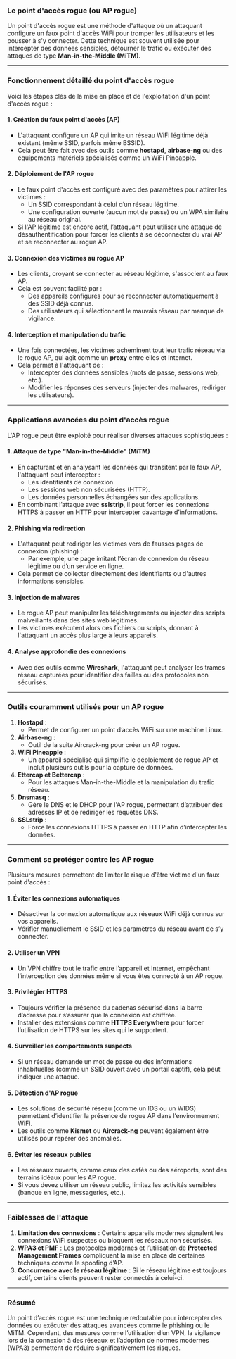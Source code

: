 ### **Le point d'accès rogue (ou AP rogue)**

Un point d'accès rogue est une méthode d'attaque où un attaquant configure un faux point d'accès WiFi pour tromper les utilisateurs et les pousser à s'y connecter. Cette technique est souvent utilisée pour intercepter des données sensibles, détourner le trafic ou exécuter des attaques de type **Man-in-the-Middle (MiTM)**.

---

### **Fonctionnement détaillé du point d'accès rogue**

Voici les étapes clés de la mise en place et de l'exploitation d'un point d'accès rogue :

#### 1. **Création du faux point d'accès (AP)**  
- L'attaquant configure un AP qui imite un réseau WiFi légitime déjà existant (même SSID, parfois même BSSID).  
- Cela peut être fait avec des outils comme **hostapd**, **airbase-ng** ou des équipements matériels spécialisés comme un WiFi Pineapple.  

#### 2. **Déploiement de l'AP rogue**  
- Le faux point d'accès est configuré avec des paramètres pour attirer les victimes :
  - Un SSID correspondant à celui d’un réseau légitime.
  - Une configuration ouverte (aucun mot de passe) ou un WPA similaire au réseau original.  
- Si l'AP légitime est encore actif, l’attaquant peut utiliser une attaque de désauthentification pour forcer les clients à se déconnecter du vrai AP et se reconnecter au rogue AP.

#### 3. **Connexion des victimes au rogue AP**  
- Les clients, croyant se connecter au réseau légitime, s'associent au faux AP.  
- Cela est souvent facilité par :
  - Des appareils configurés pour se reconnecter automatiquement à des SSID déjà connus.
  - Des utilisateurs qui sélectionnent le mauvais réseau par manque de vigilance.

#### 4. **Interception et manipulation du trafic**  
- Une fois connectées, les victimes acheminent tout leur trafic réseau via le rogue AP, qui agit comme un **proxy** entre elles et Internet.  
- Cela permet à l'attaquant de :
  - Intercepter des données sensibles (mots de passe, sessions web, etc.).
  - Modifier les réponses des serveurs (injecter des malwares, rediriger les utilisateurs).  

---

### **Applications avancées du point d'accès rogue**

L'AP rogue peut être exploité pour réaliser diverses attaques sophistiquées :

#### 1. **Attaque de type "Man-in-the-Middle" (MiTM)**  
- En capturant et en analysant les données qui transitent par le faux AP, l'attaquant peut intercepter :
  - Les identifiants de connexion.
  - Les sessions web non sécurisées (HTTP).
  - Les données personnelles échangées sur des applications.  
- En combinant l’attaque avec **sslstrip**, il peut forcer les connexions HTTPS à passer en HTTP pour intercepter davantage d’informations.  

#### 2. **Phishing via redirection**  
- L'attaquant peut rediriger les victimes vers de fausses pages de connexion (phishing) :
  - Par exemple, une page imitant l’écran de connexion du réseau légitime ou d’un service en ligne.  
- Cela permet de collecter directement des identifiants ou d'autres informations sensibles.  

#### 3. **Injection de malwares**  
- Le rogue AP peut manipuler les téléchargements ou injecter des scripts malveillants dans des sites web légitimes.  
- Les victimes exécutent alors ces fichiers ou scripts, donnant à l'attaquant un accès plus large à leurs appareils.  

#### 4. **Analyse approfondie des connexions**  
- Avec des outils comme **Wireshark**, l'attaquant peut analyser les trames réseau capturées pour identifier des failles ou des protocoles non sécurisés.  

---

### **Outils couramment utilisés pour un AP rogue**

1. **Hostapd** :  
   - Permet de configurer un point d’accès WiFi sur une machine Linux.  
2. **Airbase-ng** :  
   - Outil de la suite Aircrack-ng pour créer un AP rogue.  
3. **WiFi Pineapple** :  
   - Un appareil spécialisé qui simplifie le déploiement de rogue AP et inclut plusieurs outils pour la capture de données.  
4. **Ettercap et Bettercap** :  
   - Pour les attaques Man-in-the-Middle et la manipulation du trafic réseau.  
5. **Dnsmasq** :  
   - Gère le DNS et le DHCP pour l'AP rogue, permettant d’attribuer des adresses IP et de rediriger les requêtes DNS.  
6. **SSLstrip** :  
   - Force les connexions HTTPS à passer en HTTP afin d’intercepter les données.  

---

### **Comment se protéger contre les AP rogue**

Plusieurs mesures permettent de limiter le risque d'être victime d'un faux point d'accès :

#### 1. **Éviter les connexions automatiques**  
- Désactiver la connexion automatique aux réseaux WiFi déjà connus sur vos appareils.  
- Vérifier manuellement le SSID et les paramètres du réseau avant de s’y connecter.  

#### 2. **Utiliser un VPN**  
- Un VPN chiffre tout le trafic entre l’appareil et Internet, empêchant l’interception des données même si vous êtes connecté à un AP rogue.  

#### 3. **Privilégier HTTPS**  
- Toujours vérifier la présence du cadenas sécurisé dans la barre d’adresse pour s’assurer que la connexion est chiffrée.  
- Installer des extensions comme **HTTPS Everywhere** pour forcer l’utilisation de HTTPS sur les sites qui le supportent.  

#### 4. **Surveiller les comportements suspects**  
- Si un réseau demande un mot de passe ou des informations inhabituelles (comme un SSID ouvert avec un portail captif), cela peut indiquer une attaque.  

#### 5. **Détection d'AP rogue**  
- Les solutions de sécurité réseau (comme un IDS ou un WIDS) permettent d’identifier la présence de rogue AP dans l’environnement WiFi.  
- Les outils comme **Kismet** ou **Aircrack-ng** peuvent également être utilisés pour repérer des anomalies.  

#### 6. **Éviter les réseaux publics**  
- Les réseaux ouverts, comme ceux des cafés ou des aéroports, sont des terrains idéaux pour les AP rogue.  
- Si vous devez utiliser un réseau public, limitez les activités sensibles (banque en ligne, messageries, etc.).  

---

### **Faiblesses de l'attaque**
1. **Limitation des connexions** : Certains appareils modernes signalent les connexions WiFi suspectes ou bloquent les réseaux non sécurisés.  
2. **WPA3 et PMF** : Les protocoles modernes et l’utilisation de **Protected Management Frames** compliquent la mise en place de certaines techniques comme le spoofing d’AP.  
3. **Concurrence avec le réseau légitime** : Si le réseau légitime est toujours actif, certains clients peuvent rester connectés à celui-ci.  

---

### **Résumé**
Un point d’accès rogue est une technique redoutable pour intercepter des données ou exécuter des attaques avancées comme le phishing ou le MiTM. Cependant, des mesures comme l’utilisation d’un VPN, la vigilance lors de la connexion à des réseaux et l’adoption de normes modernes (WPA3) permettent de réduire significativement les risques.
